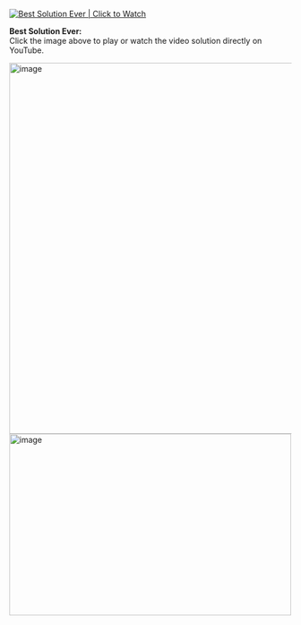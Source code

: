 
[![Best Solution Ever | Click to Watch](https://img.youtube.com/vi/6y1Q8Cm9SK0/0.jpg)](https://youtu.be/6y1Q8Cm9SK0)

**Best Solution Ever:**  
Click the image above to play or watch the video solution directly on YouTube.


<img width="817" height="662" alt="image" src="https://github.com/user-attachments/assets/ae1f6fba-b7c3-4f60-a91a-5dd42d384053" />
<img width="503" height="324" alt="image" src="https://github.com/user-attachments/assets/dc85cc7b-438c-4e5b-9166-7b85df3b570c" />

